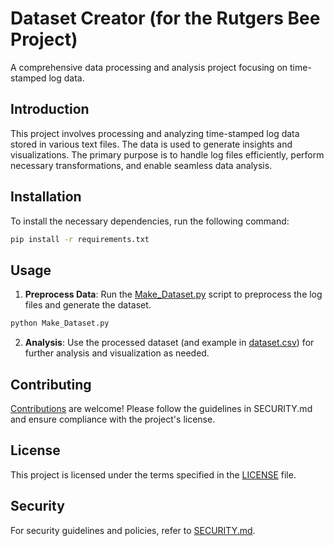 # Dataset Creator (for the Rutgers Bee Project)

A comprehensive data processing and analysis project focusing on time-stamped log data.

## Introduction

This project involves processing and analyzing time-stamped log data stored in various text files. The data is used to generate insights and visualizations. The primary purpose is to handle log files efficiently, perform necessary transformations, and enable seamless data analysis.

## Installation

To install the necessary dependencies, run the following command:

```bash
pip install -r requirements.txt
```

## Usage

1. **Preprocess Data**: Run the [Make_Dataset.py](Make_Dataset.py) script to preprocess the log files and generate the dataset.

```bash
python Make_Dataset.py
```

2. **Analysis**: Use the processed dataset (and example in [dataset.csv](dataset.csv)) for further analysis and visualization as needed.

## Contributing

[Contributions](CONTRIBUTING.md) are welcome! Please follow the guidelines in SECURITY.md and ensure compliance with the project's license.

## License

This project is licensed under the terms specified in the [LICENSE](LICENSE) file.

## Security

For security guidelines and policies, refer to [SECURITY.md](SECURITY.md).
